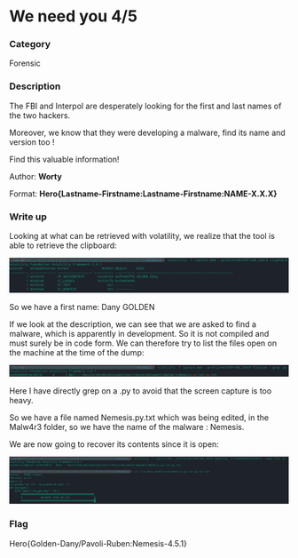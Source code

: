 # We need you 4/5

### Category

Forensic

### Description

The FBI and Interpol are desperately looking for the first and last names of the two hackers. 

Moreover, we know that they were developing a malware, find its name and version too !

Find this valuable information!

Author: **Worty**

Format: **Hero{Lastname-Firstname:Lastname-Firstname:NAME-X.X.X}**

### Write up

Looking at what can be retrieved with volatility, we realize that the tool is able to retrieve the clipboard:

![alt](images/clipboard.png)

So we have a first name: Dany GOLDEN

If we look at the description, we can see that we are asked to find a malware, which is apparently in development. So it is not compiled and must surely be in code form. We can therefore try to list the files open on the machine at the time of the dump:

![alt](images/malware.png)

Here I have directly grep on a .py to avoid that the screen capture is too heavy.

So we have a file named Nemesis.py.txt which was being edited, in the Malw4r3 folder, so we have the name of the malware : Nemesis.

We are now going to recover its contents since it is open:

![alt](images/content.png)
### Flag

Hero{Golden-Dany/Pavoli-Ruben:Nemesis-4.5.1}